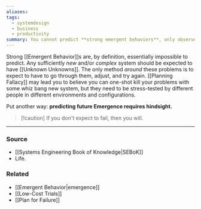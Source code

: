 ```yaml
---
aliases: 
tags:
  - systemdesign
  - business
  - productivity
summary: You cannot predict **strong emergent behaviors**, only observe them and react.
---
```

Strong [[Emergent Behavior]]s are, by definition, essentially impossible to predict. Any sufficiently *new* and/or *complex* system should be expected to have [[Unknown Unknowns]]. The only method *around* these problems is to expect to have to go through them, adjust, and try again. [[Planning Fallacy]] may lead you to believe you can one-shot kill your problems with some whiz bang new system, but they need to be stress-tested by different people in different environments and configurations. 

Put another way: **predicting future Emergence requires hindsight.**

> [!caution] If you don't expect to fail, then you will.

---
### Source
- [[Systems Engineering Book of Knowledge|SEBoK]]
- Life.

### Related
- [[Emergent Behavior|emergence]]
- [[Low-Cost Trials]]
- [[Plan for Failure]]